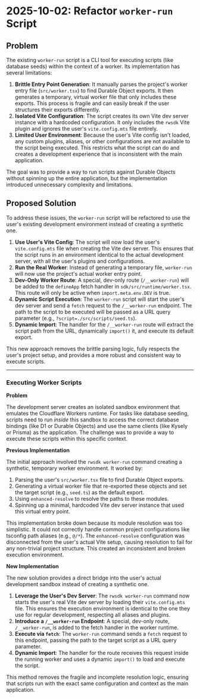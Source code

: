 # 2025-10-02: Refactor `worker-run` Script

## Problem

The existing `worker-run` script is a CLI tool for executing scripts (like database seeds) within the context of a worker. Its implementation has several limitations:

1.  **Brittle Entry Point Generation**: It manually parses the project's worker entry file (`src/worker.tsx`) to find Durable Object exports. It then generates a temporary, virtual worker file that only includes these exports. This process is fragile and can easily break if the user structures their exports differently.
2.  **Isolated Vite Configuration**: The script creates its own Vite dev server instance with a hardcoded configuration. It only includes the `rwsdk` Vite plugin and ignores the user's `vite.config.mts` file entirely.
3.  **Limited User Environment**: Because the user's Vite config isn't loaded, any custom plugins, aliases, or other configurations are not available to the script being executed. This restricts what the script can do and creates a development experience that is inconsistent with the main application.

The goal was to provide a way to run scripts against Durable Objects without spinning up the entire application, but the implementation introduced unnecessary complexity and limitations.

## Proposed Solution

To address these issues, the `worker-run` script will be refactored to use the user's existing development environment instead of creating a synthetic one.

1.  **Use User's Vite Config**: The script will now load the user's `vite.config.mts` file when creating the Vite dev server. This ensures that the script runs in an environment identical to the actual development server, with all the user's plugins and configurations.
2.  **Run the Real Worker**: Instead of generating a temporary file, `worker-run` will now use the project's actual worker entry point.
3.  **Dev-Only Worker Route**: A special, dev-only route (`/__worker-run`) will be added to the `defineApp` fetch handler in `sdk/src/runtime/worker.tsx`. This route will only be active when `import.meta.env.DEV` is true.
4.  **Dynamic Script Execution**: The `worker-run` script will start the user's dev server and send a `fetch` request to the `/__worker-run` endpoint. The path to the script to be executed will be passed as a URL query parameter (e.g., `?script=./src/scripts/seed.ts`).
5.  **Dynamic Import**: The handler for the `/__worker-run` route will extract the script path from the URL, dynamically `import()` it, and execute its default export.

This new approach removes the brittle parsing logic, fully respects the user's project setup, and provides a more robust and consistent way to execute scripts.

---

### Executing Worker Scripts

**Problem**

The development server creates an isolated sandbox environment that emulates the Cloudflare Workers runtime. For tasks like database seeding, scripts need to run *inside* this sandbox to access the correct database bindings (like D1 or Durable Objects) and use the same clients (like Kysely or Prisma) as the application. The challenge was to provide a way to execute these scripts within this specific context.

**Previous Implementation**

The initial approach involved the `rwsdk worker-run` command creating a synthetic, temporary worker environment. It worked by:
1.  Parsing the user's `src/worker.tsx` file to find Durable Object exports.
2.  Generating a virtual worker file that re-exported these objects and set the target script (e.g., `seed.ts`) as the default export.
3.  Using `enhanced-resolve` to resolve the paths to these modules.
4.  Spinning up a minimal, hardcoded Vite dev server instance that used this virtual entry point.

This implementation broke down because its module resolution was too simplistic. It could not correctly handle common project configurations like tsconfig path aliases (e.g., `@/*`). The `enhanced-resolve` configuration was disconnected from the user's actual Vite setup, causing resolution to fail for any non-trivial project structure. This created an inconsistent and broken execution environment.

**New Implementation**

The new solution provides a direct bridge into the user's actual development sandbox instead of creating a synthetic one.

1.  **Leverage the User's Dev Server**: The `rwsdk worker-run` command now starts the user's real Vite dev server by loading their `vite.config.mts` file. This ensures the execution environment is identical to the one they use for regular development, respecting all aliases and plugins.
2.  **Introduce a `/__worker-run` Endpoint**: A special, dev-only route, `/__worker-run`, is added to the fetch handler in the worker runtime.
3.  **Execute via `fetch`**: The `worker-run` command sends a `fetch` request to this endpoint, passing the path to the target script as a URL query parameter.
4.  **Dynamic Import**: The handler for the route receives this request inside the running worker and uses a dynamic `import()` to load and execute the script.

This method removes the fragile and incomplete resolution logic, ensuring that scripts run with the exact same configuration and context as the main application.
